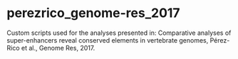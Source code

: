 # perezrico_genome-res_2017
Custom scripts used for the analyses presented in: Comparative analyses of super-enhancers reveal conserved elements in vertebrate genomes, Pérez-Rico et al., Genome Res, 2017.
